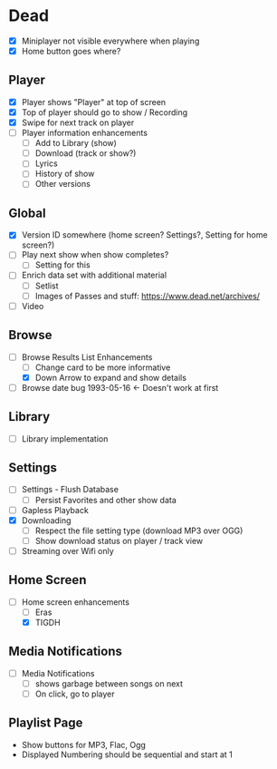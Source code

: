 # Dead

- [x] Miniplayer not visible everywhere when playing
- [x] Home button goes where?

## Player

- [x] Player shows "Player" at top of screen
- [x] Top of player should go to show / Recording
- [x] Swipe for next track on player
- [ ] Player information enhancements
  - [ ] Add to Library (show)
  - [ ] Download (track or show?)
  - [ ] Lyrics
  - [ ] History of show
  - [ ] Other versions

## Global

- [x] Version ID somewhere (home screen? Settings?, Setting for home screen?)
- [ ] Play next show when show completes?
  - [ ] Setting for this
- [ ] Enrich data set with additional material
  - [ ] Setlist
  - [ ] Images of Passes and stuff: https://www.dead.net/archives/
- [ ] Video

## Browse

- [ ] Browse Results List Enhancements
  - [ ] Change card to be more informative
  - [x] Down Arrow to expand and show details
- [ ] Browse date bug 1993-05-16 <- Doesn't work at first

## Library

- [ ] Library implementation

## Settings

- [ ] Settings - Flush Database
  - [ ] Persist Favorites and other show data
- [ ] Gapless Playback
- [x] Downloading
  - [ ] Respect the file setting type (download MP3 over OGG)
  - [ ] Show download status on player / track view
- [ ] Streaming over Wifi only

## Home Screen

- [ ] Home screen enhancements
  - [ ] Eras
  - [x] TIGDH

## Media Notifications

- [ ] Media Notifications
  - [ ] shows garbage between songs on next
  - [ ] On click, go to player

## Playlist Page

- Show buttons for MP3, Flac, Ogg
- Displayed Numbering should be sequential and start at 1
